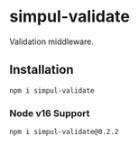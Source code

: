 # simpul-validate

Validation middleware.

## Installation

```console
npm i simpul-validate
```

### Node v16 Support

```console
npm i simpul-validate@0.2.2
```
